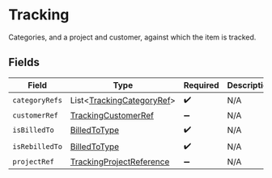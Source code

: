 # Tracking

Categories, and a project and customer, against which the item is tracked.


## Fields

| Field                                                                       | Type                                                                        | Required                                                                    | Description                                                                 |
| --------------------------------------------------------------------------- | --------------------------------------------------------------------------- | --------------------------------------------------------------------------- | --------------------------------------------------------------------------- |
| `categoryRefs`                                                              | List<[TrackingCategoryRef](../../models/shared/TrackingCategoryRef.md)>     | :heavy_check_mark:                                                          | N/A                                                                         |
| `customerRef`                                                               | [TrackingCustomerRef](../../models/shared/TrackingCustomerRef.md)           | :heavy_minus_sign:                                                          | N/A                                                                         |
| `isBilledTo`                                                                | [BilledToType](../../models/shared/BilledToType.md)                         | :heavy_check_mark:                                                          | N/A                                                                         |
| `isRebilledTo`                                                              | [BilledToType](../../models/shared/BilledToType.md)                         | :heavy_check_mark:                                                          | N/A                                                                         |
| `projectRef`                                                                | [TrackingProjectReference](../../models/shared/TrackingProjectReference.md) | :heavy_minus_sign:                                                          | N/A                                                                         |